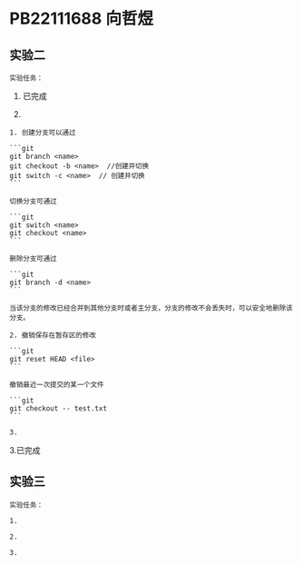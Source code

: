 # PB22111688 向哲煜

## 实验二

    实验任务：

1. 已完成

2. 

    1. 创建分支可以通过

    ```git
    git branch <name>
    git checkout -b <name>  //创建并切换
    git switch -c <name>  // 创建并切换
    ```

    切换分支可通过

    ```git
    git switch <name>
    git checkout <name>
    ```

    删除分支可通过

    ```git
    git branch -d <name>
    ```

    当该分支的修改已经合并到其他分支时或者主分支，分支的修改不会丢失时，可以安全地删除该分支。

    2. 撤销保存在暂存区的修改

    ```git
    git reset HEAD <file>
    ```

    撤销最近一次提交的某一个文件

    ```git
    git checkout -- test.txt
    ```

    3. 

3.已完成

## 实验三

    实验任务：

    1.

    2.

    3.
